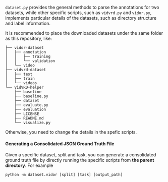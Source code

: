 `dataset.py` provides the general methods to parse the annotations for two datasets,
while other specific scripts, such as `vidvrd.py` and `vidor.py`, implements particular details
of the datasets, such as directory structure and label information.

It is recommended to place the downloaded datasets under the same folder as this repository, like:
```
├── vidor-dataset
│   ├── annotation
│   │   ├── training
│   │   └── validation
│   └── video
├── vidvrd-dataset
│   ├── test
│   ├── train
│   └── videos
└── VidVRD-helper
    ├── baseline
    ├── baseline.py
    ├── dataset
    ├── evaluate.py
    ├── evaluation
    ├── LICENSE
    ├── README.md
    └── visualize.py
```
Otherwise, you need to change the details in the spefic scripts.

#### Generating a Consolidated JSON Ground Truth File

Given a specific dataset, split and task, you can generate a consolidated ground truth file
by directly running the specific scripts from **the parent directory**. For example
```
python -m dataset.vidor [split] [task] [output_path]
```